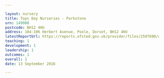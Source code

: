 ```yaml
---

layout: nursery
title: Tops Day Nurseries - Parkstone
urn: 149980
postcode: BH12 4HU
address: 104-106 Herbert Avenue, Poole, Dorset, BH12 4HU
latestReportUrl: https://reports.ofsted.gov.uk/provider/files/2597690/urn/149980.pdf
teaching: 1
development: 1
leadership: 1
outcomes: 1
overall: 1
date: 13 September 2016

---
```

